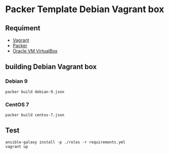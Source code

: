 Packer Template Debian Vagrant box
=========================================

Requiment
---------
- [Vagrant](http://www.vagrantup.com/ "Vagrant")
- [Packer](http://www.packer.io/ "Packer")
- [Oracle VM VirtualBox](https://www.virtualbox.org/ "Oracle VM VirtualBox")

building Debian Vagrant box
----------------------------------

### Debian 9

```
packer build debian-9.json
```

### CentOS 7

```
packer build centos-7.json
```


Test
----------------------------------

```
ansible-galaxy install -p ./roles -r requirements.yml
vagrant up
```
